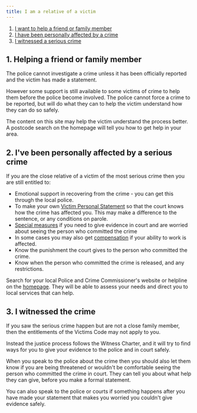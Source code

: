```yaml
---
title: I am a relative of a victim
---
```


1. [I want to help a friend or family member](#helping)
2. [I have been personally affected by a crime](#affected)
3. [I witnessed a serious crime](#witness)


<a name="helping"></a>
## 1. Helping a friend or family member

The police cannot investigate a crime unless it has been officially reported and the victim has made a statement. 

However some support is still available to some victims of crime to help them before the police become involved. The police cannot force a crime to be reported, but will do what they can to help the victim understand how they can do so safely.

The content on this site may help the victim understand the process better. A postcode search on the homepage will tell you how to get help in your area.

<a name="affected"></a>
## 2. I've been personally affected by a serious crime
If you are the close relative of a victim of the most serious crime then you are still entitled to:

* Emotional support in recovering from the crime - you can get this through the local police.
* To make your own [Victim Personal Statement](/glossary.html#vps) so that the court knows how the crime has affected you. This may make a difference to the sentence, or any conditions on parole.
* [Special measures](special-measures.html) if you need to give evidence in court and are worried about seeing the person who committed the crime
* In some cases you may also get [compensation](compensation.html) if your ability to work is affected.
* Know the punishment the court gives to the person who committed the crime.
* Know when the person who committed the crime is released, and any restrictions.

Search for your local Police and Crime Commissioner's website or helpline on the [homepage](index.html). They will be able to assess your needs and direct you to local services that can help.

<a name="witness"></a>
## 3. I witnessed the crime
If you saw the serious crime happen but are not a close family member, then the entitlements of the Victims Code may not apply to you. 

Instead the justice process follows the Witness Charter, and it will try to find ways for you to give your evidence to the police and in court safely.

When you speak to the police about the crime then you should also let them know if you are being threatened or wouldn't be comfortable seeing the person who committed the crime in court. They can tell you about what help they can give, before you make a formal statement.

You can also speak to the police or courts if something happens after you have made your statement that makes you worried you couldn't give evidence safely.

